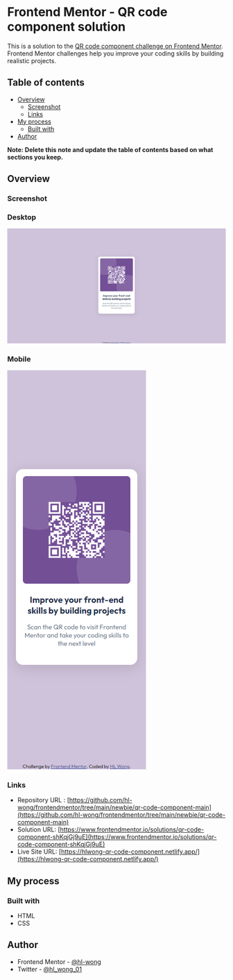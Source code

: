 # Frontend Mentor - QR code component solution

This is a solution to the [QR code component challenge on Frontend Mentor](https://www.frontendmentor.io/challenges/qr-code-component-iux_sIO_H). Frontend Mentor challenges help you improve your coding skills by building realistic projects.

## Table of contents

- [Overview](#overview)
  - [Screenshot](#screenshot)
  - [Links](#links)
- [My process](#my-process)
  - [Built with](#built-with)
- [Author](#author)

**Note: Delete this note and update the table of contents based on what sections you keep.**

## Overview

### Screenshot

### Desktop

![Desktop Screenshot](./screenshot/desktop-screenshot.png)

### Mobile

![Mobile Screenshot](./screenshot/mobile-screenshot.png)

### Links

- Repository URL : [https://github.com/hl-wong/frontendmentor/tree/main/newbie/qr-code-component-main](https://github.com/hl-wong/frontendmentor/tree/main/newbie/qr-code-component-main)
- Solution URL: [https://www.frontendmentor.io/solutions/qr-code-component-shKqjGj9uE](https://www.frontendmentor.io/solutions/qr-code-component-shKqjGj9uE)
- Live Site URL: [https://hlwong-qr-code-component.netlify.app/](https://hlwong-qr-code-component.netlify.app/)

## My process

### Built with

- HTML
- CSS

## Author

- Frontend Mentor - [@hl-wong](https://www.frontendmentor.io/profile/hl-wong)
- Twitter - [@hl_wong_01](https://x.com/hl_wong_01)

